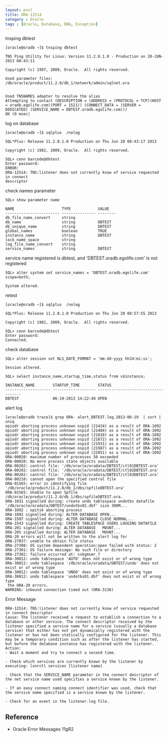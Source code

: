```yaml
---
layout: post
title: ORA-12514
category : Oracle
tags : [Oracle, Database, DBA, Exception]
---
```


tnsping  dbtest

	[oracle@oradb ~]$ tnsping dbtest

	TNS Ping Utility for Linux: Version 11.2.0.1.0 - Production on 20-JUN-2013 08:43:11

	Copyright (c) 1997, 2009, Oracle.  All rights reserved.

	Used parameter files:
	/db/oracle/product/11.2.0/db_1/network/admin/sqlnet.ora


	Used TNSNAMES adapter to resolve the alias
	Attempting to contact (DESCRIPTION = (ADDRESS = (PROTOCOL = TCP)(HOST = oradb.egolife.com)(PORT = 1521)) (CONNECT_DATA = (SERVER = DEDICATED) (SERVICE_NAME = DBTEST.oradb.egolife.com)))
	OK (0 msec)

log on database

	[oracle@oradb ~]$ sqlplus  /nolog

	SQL*Plus: Release 11.2.0.1.0 Production on Thu Jun 20 08:43:17 2013

	Copyright (c) 1982, 2009, Oracle.  All rights reserved.

	SQL> conn barcode@dbtest
	Enter password: 
	ERROR:
	ORA-12514: TNS:listener does not currently know of service requested in connect
	descriptor

check names parameter

	SQL> show parameter name

	NAME				     TYPE			 VALUE
	------------------------ --------------- --------
	db_file_name_convert	 string
	db_name					 string			 DBTEST
	db_unique_name			 string			 DBTEST
	global_names			 boolean		 TRUE
	instance_name			 string			 DBTEST
	lock_name_space 		 string
	log_file_name_convert	 string
	service_names			 string			 DBTEST

service name registered is dbtest, and 'DBTEST.oradb.egolife.com' is not registered

	SQL> alter system set service_names = 'DBTEST.oradb.egolife.com' scope=both;

	System altered.

retest

	[oracle@oradb ~]$ sqlplus  /nolog

	SQL*Plus: Release 11.2.0.1.0 Production on Thu Jun 20 08:57:55 2013

	Copyright (c) 1982, 2009, Oracle.  All rights reserved.

	SQL> conn barcode@dbtest
	Enter password: 
	Connected.

check database

	SQL> alter session set NLS_DATE_FORMAT = 'mm-dd-yyyy hh24:mi:ss';

	Session altered.

	SQL> select instance_name,startup_time,status from v$instance;

	INSTANCE_NAME	     STARTUP_TIME		 STATUS
	-------------------- ------------------- ------------------------------------
	DBTEST		         06-19-2013 14:22:48 OPEN

alert log

	[oracle@oradb trace]$ grep ORA- alert_DBTEST.log.2013-06-19  | sort | uniq
	opiodr aborting process unknown ospid (21424) as a result of ORA-1092
	opiodr aborting process unknown ospid (21484) as a result of ORA-1092
	opiodr aborting process unknown ospid (21818) as a result of ORA-1092
	opiodr aborting process unknown ospid (21872) as a result of ORA-1092
	opiodr aborting process unknown ospid (21931) as a result of ORA-1092
	opiodr aborting process unknown ospid (21987) as a result of ORA-1092
	opiodr aborting process unknown ospid (22051) as a result of ORA-1092
	ORA-00020: maximum number of processes 50 exceeded
	ORA-00020: No more process state objects available
	ORA-00202: control file: '/db/oracle/oradata/DBTEST/ctl01DBTEST.ora'
	ORA-00202: control file: '/db/oracle/oradata/DBTEST/ctl02DBTEST.ora'
	ORA-00202: control file: '/db/oracle/oradata/DBTEST/ctl03DBTEST.ora'
	ORA-00210: cannot open the specified control file
	ORA-01565: error in identifying file '/db/oracle/product/11.2.0/db_1/dbs/spfileDBTEST.ora'
	ORA-01565: Unable to open Spfile /db/oracle/product/11.2.0/db_1/dbs/spfileDBTEST.ora.
	ORA-1031 signalled during: create undo tablespace undotbs datafile '/db/oracle/oradata/DBTEST/undotbs02.dbf' size 300M...
	ORA-1092 : opitsk aborting process
	ORA-1092 signalled during: ALTER DATABASE OPEN...
	ORA-1507 signalled during: ALTER DATABASE CLOSE NORMAL...
	ORA-1543 signalled during: CREATE TABLESPACE USERS LOGGING DATAFILE
	ORA-201 signalled during: ALTER DATABASE   MOUNT...
	ORA-205 signalled during: ALTER DATABASE   MOUNT...
	ORA-20 errors will not be written to the alert log for
	ORA-27037: unable to obtain file status
	ORA-27300: OS system dependent operation:open failed with status: 2
	ORA-27301: OS failure message: No such file or directory
	ORA-27302: failure occurred at: sskgmsmr_7
	ORA-30012: undo tablespace 'AUTO' does not exist or of wrong type
	ORA-30012: undo tablespace '/db/oracle/oradata/DBTEST/undo' does not exist or of wrong type
	ORA-30012: undo tablespace 'UNDO' does not exist or of wrong type
	ORA-30012: undo tablespace 'undotbs01.dbf' does not exist or of wrong type
	 the ORA-20 errors.
	WARNING: inbound connection timed out (ORA-3136)

Error Message

	ORA-12514: TNS:listener does not currently know of service requested in connect descriptor
	Cause: The listener received a request to establish a connection to a database or other service. The connect descriptor received by the listener specified a service name for a service (usually a database service) that either has not yet dynamically registered with the listener or has not been statically configured for the listener. This may be a temporary condition such as after the listener has started, but before the database instance has registered with the listener.
	Action:
	- Wait a moment and try to connect a second time.

	- Check which services are currently known by the listener by executing: lsnrctl services [listener name]

	- Check that the SERVICE_NAME parameter in the connect descriptor of the net service name used specifies a service known by the listener.

	- If an easy connect naming connect identifier was used, check that the service name specified is a service known by the listener.

	- Check for an event in the listener.log file.

## Reference

* Oracle Error Messages 11gR2

